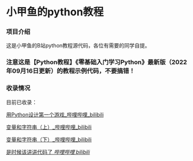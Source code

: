 # 小甲鱼的python教程

### 项目介绍

这是小甲鱼的B站python教程源代码，各位有需要的同学自提。

### 注意这是【Python教程】《零基础入门学习Python》最新版（2022年09月16日更新）的教程示例代码，不要搞错！

### 收录情况

目前已收录：

[用Python设计第一个游戏_哔哩哔哩_bilibili](https://www.bilibili.com/video/BV1c4411e77t?p=3&vd_source=b948e0481ae56728c763719a74f42095)

[变量和字符串（上）_哔哩哔哩_bilibili](https://www.bilibili.com/video/BV1c4411e77t?p=4&vd_source=b948e0481ae56728c763719a74f42095)

[变量和字符串（下）_哔哩哔哩_bilibili](https://www.bilibili.com/video/BV1c4411e77t?p=5&vd_source=b948e0481ae56728c763719a74f42095)

[是时候该讲讲代码了 _哔哩哔哩 bilibili_](https://www.bilibili.com/video/BV1c4411e77t?p=6&vd_source=b948e0481ae56728c763719a74f42095)
